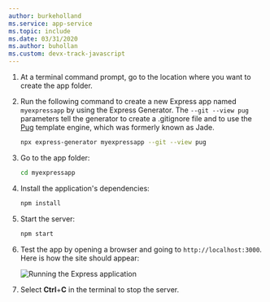 ```yaml
---
author: burkeholland
ms.service: app-service  
ms.topic: include
ms.date: 03/31/2020
ms.author: buhollan
ms.custom: devx-track-javascript
---
```


1. At a terminal command prompt, go to the location where you want to create the app folder.

1. Run the following command to create a new Express app named `myexpressapp` by using the Express Generator. The `--git --view pug` parameters tell the generator to create a .gitignore file and to use the [Pug](https://pugjs.org/api/getting-started.html) template engine, which was formerly known as Jade.

    ```bash
    npx express-generator myexpressapp --git --view pug
    ```

1. Go to the app folder:

    ```bash
    cd myexpressapp
    ```

1. Install the application's dependencies:

    ```bash
    npm install
    ```

1. Start the server:

    ```bash
    npm start
    ```

1. Test the app by opening a browser and going to `http://localhost:3000`. Here is how the site should appear:

    ![Running the Express application](../media/deploy-azure/express.png)

1. Select **Ctrl**+**C** in the terminal to stop the server.
 
